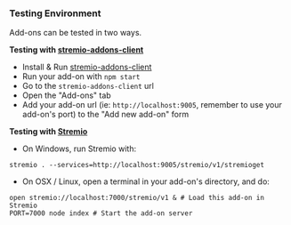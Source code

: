 ### Testing Environment

Add-ons can be tested in two ways.

**Testing with [stremio-addons-client](https://github.com/Ivshti/stremio-addons-client)**

- Install & Run [stremio-addons-client](https://github.com/Ivshti/stremio-addons-client)
- Run your add-on with `npm start`
- Go to the `stremio-addons-client` url
- Open the "Add-ons" tab
- Add your add-on url (ie: `http://localhost:9005`, remember to use your add-on's port) to the "Add new add-on" form

**Testing with [Stremio](http://www.strem.io/)**

- On Windows, run Stremio with:

```
stremio . --services=http://localhost:9005/stremio/v1/stremioget
```

- On OSX / Linux, open a terminal in your add-on's directory, and do:

```
open stremio://localhost:7000/stremio/v1 & # Load this add-on in Stremio
PORT=7000 node index # Start the add-on server
```
